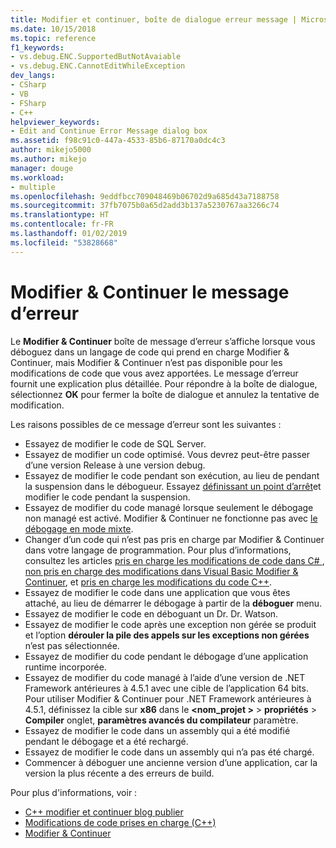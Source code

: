 ```yaml
---
title: Modifier et continuer, boîte de dialogue erreur message | Microsoft Docs
ms.date: 10/15/2018
ms.topic: reference
f1_keywords:
- vs.debug.ENC.SupportedButNotAvaiable
- vs.debug.ENC.CannotEditWhileException
dev_langs:
- CSharp
- VB
- FSharp
- C++
helpviewer_keywords:
- Edit and Continue Error Message dialog box
ms.assetid: f98c91c0-447a-4533-85b6-87170a0dc4c3
author: mikejo5000
ms.author: mikejo
manager: douge
ms.workload:
- multiple
ms.openlocfilehash: 9eddfbcc709048469b06702d9a685d43a7188758
ms.sourcegitcommit: 37fb7075b0a65d2add3b137a5230767aa3266c74
ms.translationtype: HT
ms.contentlocale: fr-FR
ms.lasthandoff: 01/02/2019
ms.locfileid: "53828668"
---
```

# <a name="edit-and-continue-error-message"></a>Modifier & Continuer le message d’erreur 

Le **Modifier & Continuer** boîte de message d’erreur s’affiche lorsque vous déboguez dans un langage de code qui prend en charge Modifier & Continuer, mais Modifier & Continuer n’est pas disponible pour les modifications de code que vous avez apportées. Le message d’erreur fournit une explication plus détaillée. Pour répondre à la boîte de dialogue, sélectionnez **OK** pour fermer la boîte de dialogue et annulez la tentative de modification.  

Les raisons possibles de ce message d’erreur sont les suivantes :  

-   Essayez de modifier le code de SQL Server.
-   Essayez de modifier un code optimisé. Vous devrez peut-être passer d’une version Release à une version debug.
-   Essayez de modifier le code pendant son exécution, au lieu de pendant la suspension dans le débogueur. Essayez [définissant un point d’arrêt](../debugger/using-breakpoints.md)et modifier le code pendant la suspension.
-   Essayez de modifier du code managé lorsque seulement le débogage non managé est activé. Modifier & Continuer ne fonctionne pas avec [le débogage en mode mixte](../debugger/how-to-debug-in-mixed-mode.md).
-   Changer d’un code qui n’est pas pris en charge par Modifier & Continuer dans votre langage de programmation. Pour plus d’informations, consultez les articles [pris en charge les modifications de code dans C# ](supported-code-changes-csharp.md), [non pris en charge des modifications dans Visual Basic Modifier & Continuer](/visualstudio/debugger/supported-code-changes-csharp), et [pris en charge les modifications du code C++](supported-code-changes-cpp.md).
-   Essayez de modifier le code dans une application que vous êtes attaché, au lieu de démarrer le débogage à partir de la **déboguer** menu.  
-   Essayez de modifier le code en déboguant un Dr. Dr. Watson.  
-   Essayez de modifier le code après une exception non gérée se produit et l’option **dérouler la pile des appels sur les exceptions non gérées** n’est pas sélectionnée.  
-   Essayez de modifier du code pendant le débogage d’une application runtime incorporée.
-   Essayez de modifier du code managé à l’aide d’une version de .NET Framework antérieures à 4.5.1 avec une cible de l’application 64 bits. Pour utiliser Modifier & Continuer pour .NET Framework antérieures à 4.5.1, définissez la cible sur **x86** dans le  **\<nom_projet >** > **propriétés**  >  **Compiler** onglet, **paramètres avancés du compilateur** paramètre.  
-   Essayez de modifier le code dans un assembly qui a été modifié pendant le débogage et a été rechargé.  
-   Essayez de modifier le code dans un assembly qui n’a pas été chargé.  
-   Commencer à déboguer une ancienne version d’une application, car la version la plus récente a des erreurs de build.
  
Pour plus d'informations, voir :
- [C++ modifier et continuer blog publier](https://blogs.msdn.microsoft.com/vcblog/2016/07/01/c-edit-and-continue-in-visual-studio-2015-update-3/)  
- [Modifications de code prises en charge (C++)](../debugger/supported-code-changes-cpp.md)
- [Modifier & Continuer](../debugger/edit-and-continue.md)